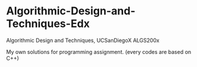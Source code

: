 # Algorithmic-Design-and-Techniques-Edx
Algorithmic Design and Techniques, UCSanDiegoX ALGS200x

My own solutions for programming assignment. (every codes are based on C++)
